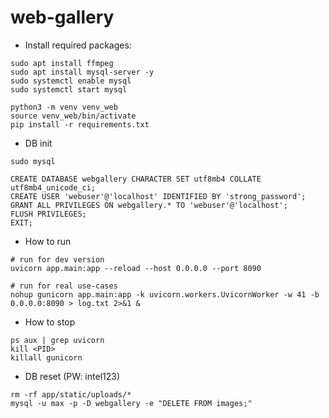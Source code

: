 # web-gallery

- Install required packages:
```
sudo apt install ffmpeg
sudo apt install mysql-server -y
sudo systemctl enable mysql
sudo systemctl start mysql

python3 -m venv venv_web
source venv_web/bin/activate
pip install -r requirements.txt
```

- DB init
```
sudo mysql

CREATE DATABASE webgallery CHARACTER SET utf8mb4 COLLATE utf8mb4_unicode_ci;
CREATE USER 'webuser'@'localhost' IDENTIFIED BY 'strong_password';
GRANT ALL PRIVILEGES ON webgallery.* TO 'webuser'@'localhost';
FLUSH PRIVILEGES;
EXIT;
```

- How to run
```
# run for dev version
uvicorn app.main:app --reload --host 0.0.0.0 --port 8090

# run for real use-cases
nohup gunicorn app.main:app -k uvicorn.workers.UvicornWorker -w 41 -b 0.0.0.0:8090 > log.txt 2>&1 &
```

- How to stop
```
ps aux | grep uvicorn
kill <PID>
killall gunicorn
```

- DB reset (PW: intel123)
```
rm -rf app/static/uploads/*
mysql -u max -p -D webgallery -e "DELETE FROM images;"
```
